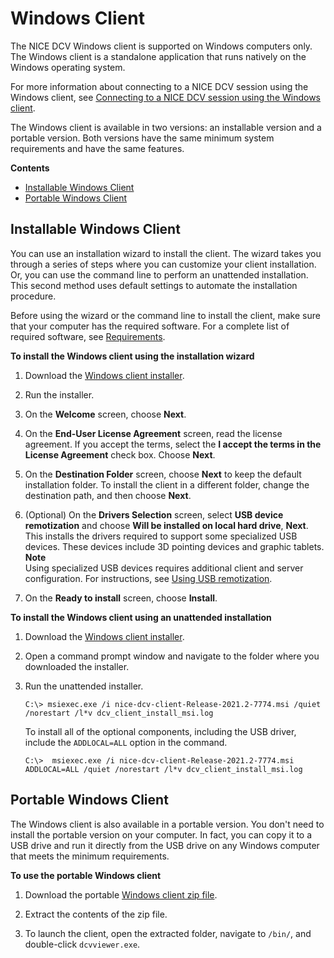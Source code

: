 # Windows Client<a name="client-windows"></a>

The NICE DCV Windows client is supported on Windows computers only\. The Windows client is a standalone application that runs natively on the Windows operating system\.

For more information about connecting to a NICE DCV session using the Windows client, see [Connecting to a NICE DCV session using the Windows client](using-connecting-win.md)\.

The Windows client is available in two versions: an installable version and a portable version\. Both versions have the same minimum system requirements and have the same features\.

**Contents**
+ [Installable Windows Client](#client-windows-install)
+ [Portable Windows Client](#client-windows-portable)

## Installable Windows Client<a name="client-windows-install"></a>



You can use an installation wizard to install the client\. The wizard takes you through a series of steps where you can customize your client installation\. Or, you can use the command line to perform an unattended installation\. This second method uses default settings to automate the installation procedure\.

Before using the wizard or the command line to install the client, make sure that your computer has the required software\. For a complete list of required software, see [Requirements](client.md#requirements)\.

**To install the Windows client using the installation wizard**

1. Download the [Windows client installer](https://d1uj6qtbmh3dt5.cloudfront.net/2021.2/Clients/nice-dcv-client-Release-2021.2-7774.msi)\.

1. Run the installer\.

1. On the **Welcome** screen, choose **Next**\.

1. On the **End\-User License Agreement** screen, read the license agreement\. If you accept the terms, select the **I accept the terms in the License Agreement** check box\. Choose **Next**\.

1. On the **Destination Folder** screen, choose **Next** to keep the default installation folder\. To install the client in a different folder, change the destination path, and then choose **Next**\.

1. \(Optional\) On the **Drivers Selection** screen, select **USB device remotization** and choose **Will be installed on local hard drive**, **Next**\. This installs the drivers required to support some specialized USB devices\. These devices include 3D pointing devices and graphic tablets\.
**Note**  
Using specialized USB devices requires additional client and server configuration\. For instructions, see [Using USB remotization](using-usb.md)\.

1. On the **Ready to install** screen, choose **Install**\.

**To install the Windows client using an unattended installation**

1. Download the [Windows client installer](https://d1uj6qtbmh3dt5.cloudfront.net/2021.2/Clients/nice-dcv-client-Release-2021.2-7774.msi)\.

1. Open a command prompt window and navigate to the folder where you downloaded the installer\.

1. Run the unattended installer\.

   ```
   C:\> msiexec.exe /i nice-dcv-client-Release-2021.2-7774.msi /quiet /norestart /l*v dcv_client_install_msi.log
   ```

   To install all of the optional components, including the USB driver, include the `ADDLOCAL=ALL` option in the command\.

   ```
   C:\>  msiexec.exe /i nice-dcv-client-Release-2021.2-7774.msi ADDLOCAL=ALL /quiet /norestart /l*v dcv_client_install_msi.log
   ```

## Portable Windows Client<a name="client-windows-portable"></a>

The Windows client is also available in a portable version\. You don't need to install the portable version on your computer\. In fact, you can copy it to a USB drive and run it directly from the USB drive on any Windows computer that meets the minimum requirements\.

**To use the portable Windows client**

1. Download the portable [Windows client zip file](https://d1uj6qtbmh3dt5.cloudfront.net/2021.2/Clients/nice-dcv-client-Release-portable-2021.2-7774.zip)\.

1. Extract the contents of the zip file\.

1. To launch the client, open the extracted folder, navigate to `/bin/`, and double\-click `dcvviewer.exe`\.